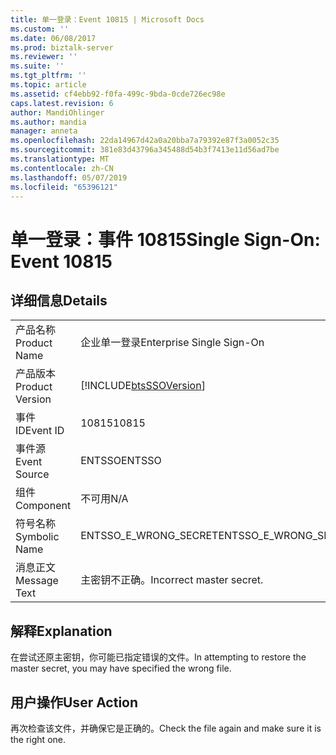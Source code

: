 ```yaml
---
title: 单一登录：Event 10815 | Microsoft Docs
ms.custom: ''
ms.date: 06/08/2017
ms.prod: biztalk-server
ms.reviewer: ''
ms.suite: ''
ms.tgt_pltfrm: ''
ms.topic: article
ms.assetid: cf4ebb92-f0fa-499c-9bda-0cde726ec98e
caps.latest.revision: 6
author: MandiOhlinger
ms.author: mandia
manager: anneta
ms.openlocfilehash: 22da14967d42a0a20bba7a79392e87f3a0052c35
ms.sourcegitcommit: 381e83d43796a345488d54b3f7413e11d56ad7be
ms.translationtype: MT
ms.contentlocale: zh-CN
ms.lasthandoff: 05/07/2019
ms.locfileid: "65396121"
---
```

# <a name="single-sign-on-event-10815"></a><span data-ttu-id="9c514-102">单一登录：事件 10815</span><span class="sxs-lookup"><span data-stu-id="9c514-102">Single Sign-On: Event 10815</span></span>
## <a name="details"></a><span data-ttu-id="9c514-103">详细信息</span><span class="sxs-lookup"><span data-stu-id="9c514-103">Details</span></span>  
  
|                 |                                                            |
|-----------------|------------------------------------------------------------|
|  <span data-ttu-id="9c514-104">产品名称</span><span class="sxs-lookup"><span data-stu-id="9c514-104">Product Name</span></span>   |                 <span data-ttu-id="9c514-105">企业单一登录</span><span class="sxs-lookup"><span data-stu-id="9c514-105">Enterprise Single Sign-On</span></span>                  |
| <span data-ttu-id="9c514-106">产品版本</span><span class="sxs-lookup"><span data-stu-id="9c514-106">Product Version</span></span> | [!INCLUDE[btsSSOVersion](../includes/btsssoversion-md.md)] |
|    <span data-ttu-id="9c514-107">事件 ID</span><span class="sxs-lookup"><span data-stu-id="9c514-107">Event ID</span></span>     |                           <span data-ttu-id="9c514-108">10815</span><span class="sxs-lookup"><span data-stu-id="9c514-108">10815</span></span>                            |
|  <span data-ttu-id="9c514-109">事件源</span><span class="sxs-lookup"><span data-stu-id="9c514-109">Event Source</span></span>   |                           <span data-ttu-id="9c514-110">ENTSSO</span><span class="sxs-lookup"><span data-stu-id="9c514-110">ENTSSO</span></span>                           |
|    <span data-ttu-id="9c514-111">组件</span><span class="sxs-lookup"><span data-stu-id="9c514-111">Component</span></span>    |                            <span data-ttu-id="9c514-112">不可用</span><span class="sxs-lookup"><span data-stu-id="9c514-112">N/A</span></span>                             |
|  <span data-ttu-id="9c514-113">符号名称</span><span class="sxs-lookup"><span data-stu-id="9c514-113">Symbolic Name</span></span>  |                   <span data-ttu-id="9c514-114">ENTSSO_E_WRONG_SECRET</span><span class="sxs-lookup"><span data-stu-id="9c514-114">ENTSSO_E_WRONG_SECRET</span></span>                    |
|  <span data-ttu-id="9c514-115">消息正文</span><span class="sxs-lookup"><span data-stu-id="9c514-115">Message Text</span></span>   |                  <span data-ttu-id="9c514-116">主密钥不正确。</span><span class="sxs-lookup"><span data-stu-id="9c514-116">Incorrect master secret.</span></span>                  |
  
## <a name="explanation"></a><span data-ttu-id="9c514-117">解释</span><span class="sxs-lookup"><span data-stu-id="9c514-117">Explanation</span></span>  
 <span data-ttu-id="9c514-118">在尝试还原主密钥，你可能已指定错误的文件。</span><span class="sxs-lookup"><span data-stu-id="9c514-118">In attempting to restore the master secret, you may have specified the wrong file.</span></span>  
  
## <a name="user-action"></a><span data-ttu-id="9c514-119">用户操作</span><span class="sxs-lookup"><span data-stu-id="9c514-119">User Action</span></span>  
 <span data-ttu-id="9c514-120">再次检查该文件，并确保它是正确的。</span><span class="sxs-lookup"><span data-stu-id="9c514-120">Check the file again and make sure it is the right one.</span></span>